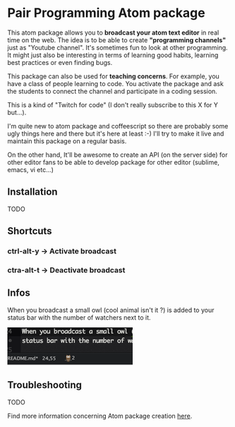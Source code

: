 # Pair Programming Atom package
This atom package allows you to **broadcast your atom text editor** in real time on the web.
The idea is to be able to create **"programming channels"** just as "Youtube channel". It's sometimes fun to look at other programming. It might just also be interesting in terms of learning good habits, learning best practices or even finding bugs.<br/>

This package can also be used for **teaching concerns**. For example, you have a class of people learning to code. You activate the package and ask the students to connect the channel and participate in a coding session.

This is a kind of "Twitch for code" (I don't really subscribe to this X for Y but...).

I'm quite new to atom package and coffeescript so there are probably some ugly things here and there but it's here at least :-)
I'll try to make it live and maintain this package on a regular basis.

On the other hand, It'll be awesome to create an API (on the server side) for other editor fans to be able to develop package for other editor (sublime, emacs, vi etc...)

## Installation
TODO

## Shortcuts

### ctrl-alt-y -> Activate broadcast
### ctra-alt-t -> Deactivate broadcast

## Infos

When you broadcast a small owl (cool animal isn't it ?) is added to your status bar with the number of watchers next to it.<br/>

![Owl](./owl.png?raw=true "The owl is watching you")

## Troubleshooting
TODO


Find more information concerning Atom package creation [here][atom-doc].

[npm]: https://www.npmjs.org/package/generator-atom-package
[atom-doc]: https://atom.io/docs/latest/creating-a-package "Official documentation"
